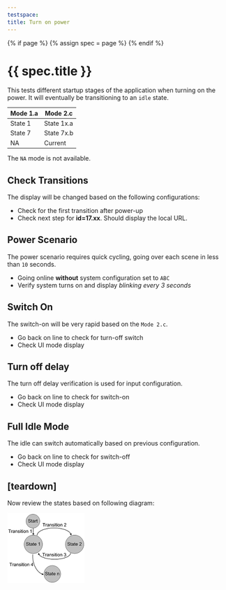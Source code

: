 ```yaml
---
testspace:
title: Turn on power
---
```


{% if page %} {% assign spec = page %} {% endif %}

# {{ spec.title }}
This tests different startup stages of the application when turning on the power. It will eventually be transitioning to an `idle` state. 

Mode 1.a | Mode 2.c
-------- | --------
 State 1 | State 1x.a
 State 7 | State 7x.b
 NA      | Current

The `NA` mode is not available. 

## Check Transitions
The display will be changed based on the following configurations: 

- Check for the first transition after power-up
- Check next step for **id=17.xx**. Should display the local URL. 


## Power Scenario
The power scenario requires quick cycling, going over each scene in less than `10` seconds.

- Going online **without** system configuration set to `ABC`
- Verify system turns on and display *blinking every 3 seconds*

## Switch On
The switch-on will be very rapid based on the `Mode 2.c`. 

- Go back on line to check for turn-off switch
- Check UI mode display


## Turn off delay
The turn off delay verification is used for input configuration.

- Go back on line to check for switch-on
- Check UI mode display

## Full Idle Mode
The idle can switch automatically based on previous configuration.


- Go back on line to check for switch-off
- Check UI mode display


## [teardown]
Now review the states based on following diagram:

![states](./states.png "State machine")